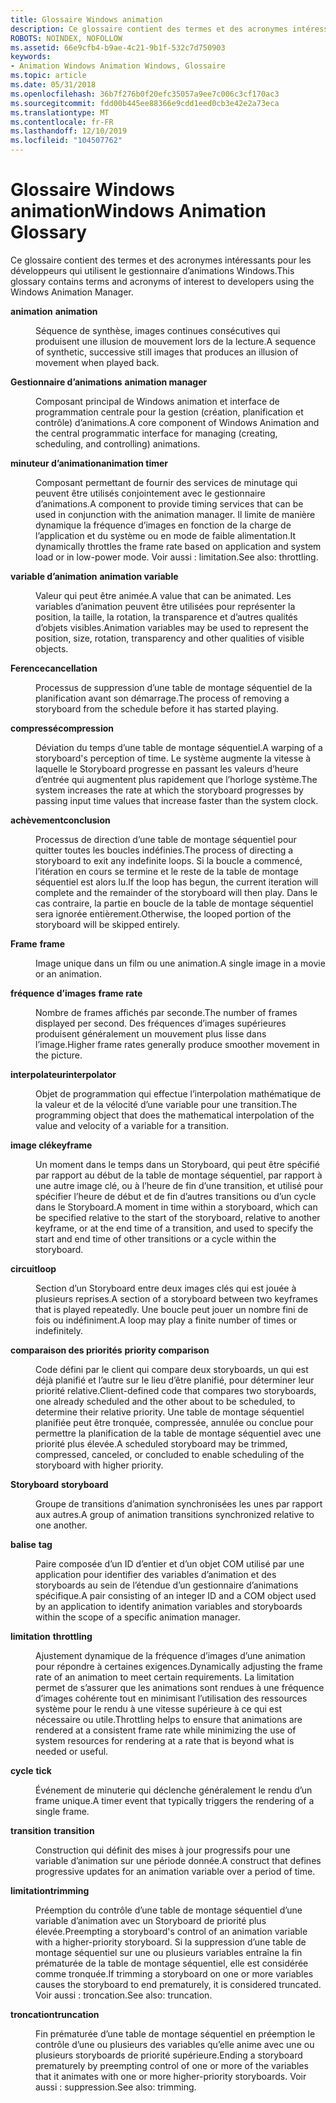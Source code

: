 ```yaml
---
title: Glossaire Windows animation
description: Ce glossaire contient des termes et des acronymes intéressants pour les développeurs qui utilisent le gestionnaire d’animations Windows.
ROBOTS: NOINDEX, NOFOLLOW
ms.assetid: 66e9cfb4-b9ae-4c21-9b1f-532c7d750903
keywords:
- Animation Windows Animation Windows, Glossaire
ms.topic: article
ms.date: 05/31/2018
ms.openlocfilehash: 36b7f276b0f20efc35057a9ee7c006c3cf170ac3
ms.sourcegitcommit: fdd00b445ee88366e9cdd1eed0cb3e42e2a73eca
ms.translationtype: MT
ms.contentlocale: fr-FR
ms.lasthandoff: 12/10/2019
ms.locfileid: "104507762"
---
```

# <a name="windows-animation-glossary"></a><span data-ttu-id="e53ff-104">Glossaire Windows animation</span><span class="sxs-lookup"><span data-stu-id="e53ff-104">Windows Animation Glossary</span></span>

<span data-ttu-id="e53ff-105">Ce glossaire contient des termes et des acronymes intéressants pour les développeurs qui utilisent le gestionnaire d’animations Windows.</span><span class="sxs-lookup"><span data-stu-id="e53ff-105">This glossary contains terms and acronyms of interest to developers using the Windows Animation Manager.</span></span>

<dl> <dt>

<span data-ttu-id="e53ff-106"><span id="uianimation.term.animation"></span><span id="UIANIMATION.TERM.ANIMATION"></span>**animation**</span><span class="sxs-lookup"><span data-stu-id="e53ff-106"><span id="uianimation.term.animation"></span><span id="UIANIMATION.TERM.ANIMATION"></span> **animation**</span></span> 
</dt> <dd>

<span data-ttu-id="e53ff-107">Séquence de synthèse, images continues consécutives qui produisent une illusion de mouvement lors de la lecture.</span><span class="sxs-lookup"><span data-stu-id="e53ff-107">A sequence of synthetic, successive still images that produces an illusion of movement when played back.</span></span>

</dd> <dt>

<span data-ttu-id="e53ff-108"><span id="uianimation.term.animation_manager"></span><span id="UIANIMATION.TERM.ANIMATION_MANAGER"></span>**Gestionnaire d’animations**</span><span class="sxs-lookup"><span data-stu-id="e53ff-108"><span id="uianimation.term.animation_manager"></span><span id="UIANIMATION.TERM.ANIMATION_MANAGER"></span> **animation manager**</span></span> 
</dt> <dd>

<span data-ttu-id="e53ff-109">Composant principal de Windows animation et interface de programmation centrale pour la gestion (création, planification et contrôle) d’animations.</span><span class="sxs-lookup"><span data-stu-id="e53ff-109">A core component of Windows Animation and the central programmatic interface for managing (creating, scheduling, and controlling) animations.</span></span>

</dd> <dt>

<span data-ttu-id="e53ff-110"><span id="uianimation.term.animation_timer"></span><span id="UIANIMATION.TERM.ANIMATION_TIMER"></span>**minuteur d’animation**</span><span class="sxs-lookup"><span data-stu-id="e53ff-110"><span id="uianimation.term.animation_timer"></span><span id="UIANIMATION.TERM.ANIMATION_TIMER"></span>**animation timer**</span></span>
</dt> <dd>

<span data-ttu-id="e53ff-111">Composant permettant de fournir des services de minutage qui peuvent être utilisés conjointement avec le gestionnaire d’animations.</span><span class="sxs-lookup"><span data-stu-id="e53ff-111">A component to provide timing services that can be used in conjunction with the animation manager.</span></span> <span data-ttu-id="e53ff-112">Il limite de manière dynamique la fréquence d’images en fonction de la charge de l’application et du système ou en mode de faible alimentation.</span><span class="sxs-lookup"><span data-stu-id="e53ff-112">It dynamically throttles the frame rate based on application and system load or in low-power mode.</span></span> <span data-ttu-id="e53ff-113">Voir aussi : limitation.</span><span class="sxs-lookup"><span data-stu-id="e53ff-113">See also: throttling.</span></span>

</dd> <dt>

<span data-ttu-id="e53ff-114"><span id="uianimation.term.animation_variable"></span><span id="UIANIMATION.TERM.ANIMATION_VARIABLE"></span>**variable d’animation**</span><span class="sxs-lookup"><span data-stu-id="e53ff-114"><span id="uianimation.term.animation_variable"></span><span id="UIANIMATION.TERM.ANIMATION_VARIABLE"></span> **animation variable**</span></span> 
</dt> <dd>

<span data-ttu-id="e53ff-115">Valeur qui peut être animée.</span><span class="sxs-lookup"><span data-stu-id="e53ff-115">A value that can be animated.</span></span> <span data-ttu-id="e53ff-116">Les variables d’animation peuvent être utilisées pour représenter la position, la taille, la rotation, la transparence et d’autres qualités d’objets visibles.</span><span class="sxs-lookup"><span data-stu-id="e53ff-116">Animation variables may be used to represent the position, size, rotation, transparency and other qualities of visible objects.</span></span>

</dd> <dt>

<span data-ttu-id="e53ff-117"><span id="uianimation.term.cancellation"></span><span id="UIANIMATION.TERM.CANCELLATION"></span>**Ference**</span><span class="sxs-lookup"><span data-stu-id="e53ff-117"><span id="uianimation.term.cancellation"></span><span id="UIANIMATION.TERM.CANCELLATION"></span>**cancellation**</span></span>
</dt> <dd>

<span data-ttu-id="e53ff-118">Processus de suppression d’une table de montage séquentiel de la planification avant son démarrage.</span><span class="sxs-lookup"><span data-stu-id="e53ff-118">The process of removing a storyboard from the schedule before it has started playing.</span></span>

</dd> <dt>

<span data-ttu-id="e53ff-119"><span id="uianimation.term.compression"></span><span id="UIANIMATION.TERM.COMPRESSION"></span>**compressé**</span><span class="sxs-lookup"><span data-stu-id="e53ff-119"><span id="uianimation.term.compression"></span><span id="UIANIMATION.TERM.COMPRESSION"></span>**compression**</span></span>
</dt> <dd>

<span data-ttu-id="e53ff-120">Déviation du temps d’une table de montage séquentiel.</span><span class="sxs-lookup"><span data-stu-id="e53ff-120">A warping of a storyboard's perception of time.</span></span> <span data-ttu-id="e53ff-121">Le système augmente la vitesse à laquelle le Storyboard progresse en passant les valeurs d’heure d’entrée qui augmentent plus rapidement que l’horloge système.</span><span class="sxs-lookup"><span data-stu-id="e53ff-121">The system increases the rate at which the storyboard progresses by passing input time values that increase faster than the system clock.</span></span>

</dd> <dt>

<span data-ttu-id="e53ff-122"><span id="uianimation.term.conclusion"></span><span id="UIANIMATION.TERM.CONCLUSION"></span>**achèvement**</span><span class="sxs-lookup"><span data-stu-id="e53ff-122"><span id="uianimation.term.conclusion"></span><span id="UIANIMATION.TERM.CONCLUSION"></span>**conclusion**</span></span>
</dt> <dd>

<span data-ttu-id="e53ff-123">Processus de direction d’une table de montage séquentiel pour quitter toutes les boucles indéfinies.</span><span class="sxs-lookup"><span data-stu-id="e53ff-123">The process of directing a storyboard to exit any indefinite loops.</span></span> <span data-ttu-id="e53ff-124">Si la boucle a commencé, l’itération en cours se termine et le reste de la table de montage séquentiel est alors lu.</span><span class="sxs-lookup"><span data-stu-id="e53ff-124">If the loop has begun, the current iteration will complete and the remainder of the storyboard will then play.</span></span> <span data-ttu-id="e53ff-125">Dans le cas contraire, la partie en boucle de la table de montage séquentiel sera ignorée entièrement.</span><span class="sxs-lookup"><span data-stu-id="e53ff-125">Otherwise, the looped portion of the storyboard will be skipped entirely.</span></span>

</dd> <dt>

<span data-ttu-id="e53ff-126"><span id="uianimation.term.frame"></span><span id="UIANIMATION.TERM.FRAME"></span>**Frame**</span><span class="sxs-lookup"><span data-stu-id="e53ff-126"><span id="uianimation.term.frame"></span><span id="UIANIMATION.TERM.FRAME"></span> **frame**</span></span> 
</dt> <dd>

<span data-ttu-id="e53ff-127">Image unique dans un film ou une animation.</span><span class="sxs-lookup"><span data-stu-id="e53ff-127">A single image in a movie or an animation.</span></span>

</dd> <dt>

<span data-ttu-id="e53ff-128"><span id="uianimation.term.frame_rate"></span><span id="UIANIMATION.TERM.FRAME_RATE"></span>**fréquence d’images**</span><span class="sxs-lookup"><span data-stu-id="e53ff-128"><span id="uianimation.term.frame_rate"></span><span id="UIANIMATION.TERM.FRAME_RATE"></span> **frame rate**</span></span> 
</dt> <dd>

<span data-ttu-id="e53ff-129">Nombre de frames affichés par seconde.</span><span class="sxs-lookup"><span data-stu-id="e53ff-129">The number of frames displayed per second.</span></span> <span data-ttu-id="e53ff-130">Des fréquences d’images supérieures produisent généralement un mouvement plus lisse dans l’image.</span><span class="sxs-lookup"><span data-stu-id="e53ff-130">Higher frame rates generally produce smoother movement in the picture.</span></span>

</dd> <dt>

<span data-ttu-id="e53ff-131"><span id="uianimation.term.interpolator"></span><span id="UIANIMATION.TERM.INTERPOLATOR"></span>**interpolateur**</span><span class="sxs-lookup"><span data-stu-id="e53ff-131"><span id="uianimation.term.interpolator"></span><span id="UIANIMATION.TERM.INTERPOLATOR"></span>**interpolator**</span></span>
</dt> <dd>

<span data-ttu-id="e53ff-132">Objet de programmation qui effectue l’interpolation mathématique de la valeur et de la vélocité d’une variable pour une transition.</span><span class="sxs-lookup"><span data-stu-id="e53ff-132">The programming object that does the mathematical interpolation of the value and velocity of a variable for a transition.</span></span>

</dd> <dt>

<span data-ttu-id="e53ff-133"><span id="uianimation.term.keyframe"></span><span id="UIANIMATION.TERM.KEYFRAME"></span>**image clé**</span><span class="sxs-lookup"><span data-stu-id="e53ff-133"><span id="uianimation.term.keyframe"></span><span id="UIANIMATION.TERM.KEYFRAME"></span>**keyframe**</span></span>
</dt> <dd>

<span data-ttu-id="e53ff-134">Un moment dans le temps dans un Storyboard, qui peut être spécifié par rapport au début de la table de montage séquentiel, par rapport à une autre image clé, ou à l’heure de fin d’une transition, et utilisé pour spécifier l’heure de début et de fin d’autres transitions ou d’un cycle dans le Storyboard.</span><span class="sxs-lookup"><span data-stu-id="e53ff-134">A moment in time within a storyboard, which can be specified relative to the start of the storyboard, relative to another keyframe, or at the end time of a transition, and used to specify the start and end time of other transitions or a cycle within the storyboard.</span></span>

</dd> <dt>

<span data-ttu-id="e53ff-135"><span id="uianimation.term.loop"></span><span id="UIANIMATION.TERM.LOOP"></span>**circuit**</span><span class="sxs-lookup"><span data-stu-id="e53ff-135"><span id="uianimation.term.loop"></span><span id="UIANIMATION.TERM.LOOP"></span>**loop**</span></span>
</dt> <dd>

<span data-ttu-id="e53ff-136">Section d’un Storyboard entre deux images clés qui est jouée à plusieurs reprises.</span><span class="sxs-lookup"><span data-stu-id="e53ff-136">A section of a storyboard between two keyframes that is played repeatedly.</span></span> <span data-ttu-id="e53ff-137">Une boucle peut jouer un nombre fini de fois ou indéfiniment.</span><span class="sxs-lookup"><span data-stu-id="e53ff-137">A loop may play a finite number of times or indefinitely.</span></span>

</dd> <dt>

<span data-ttu-id="e53ff-138"><span id="uianimation.term.priority_comparison"></span><span id="UIANIMATION.TERM.PRIORITY_COMPARISON"></span>**comparaison des priorités**</span><span class="sxs-lookup"><span data-stu-id="e53ff-138"><span id="uianimation.term.priority_comparison"></span><span id="UIANIMATION.TERM.PRIORITY_COMPARISON"></span> **priority comparison**</span></span> 
</dt> <dd>

<span data-ttu-id="e53ff-139">Code défini par le client qui compare deux storyboards, un qui est déjà planifié et l’autre sur le lieu d’être planifié, pour déterminer leur priorité relative.</span><span class="sxs-lookup"><span data-stu-id="e53ff-139">Client-defined code that compares two storyboards, one already scheduled and the other about to be scheduled, to determine their relative priority.</span></span> <span data-ttu-id="e53ff-140">Une table de montage séquentiel planifiée peut être tronquée, compressée, annulée ou conclue pour permettre la planification de la table de montage séquentiel avec une priorité plus élevée.</span><span class="sxs-lookup"><span data-stu-id="e53ff-140">A scheduled storyboard may be trimmed, compressed, canceled, or concluded to enable scheduling of the storyboard with higher priority.</span></span>

</dd> <dt>

<span data-ttu-id="e53ff-141"><span id="uianimation.term.storyboard"></span><span id="UIANIMATION.TERM.STORYBOARD"></span>**Storyboard**</span><span class="sxs-lookup"><span data-stu-id="e53ff-141"><span id="uianimation.term.storyboard"></span><span id="UIANIMATION.TERM.STORYBOARD"></span> **storyboard**</span></span> 
</dt> <dd>

<span data-ttu-id="e53ff-142">Groupe de transitions d’animation synchronisées les unes par rapport aux autres.</span><span class="sxs-lookup"><span data-stu-id="e53ff-142">A group of animation transitions synchronized relative to one another.</span></span>

</dd> <dt>

<span data-ttu-id="e53ff-143"><span id="uianimation.term.tag"></span><span id="UIANIMATION.TERM.TAG"></span>**balise**</span><span class="sxs-lookup"><span data-stu-id="e53ff-143"><span id="uianimation.term.tag"></span><span id="UIANIMATION.TERM.TAG"></span> **tag**</span></span> 
</dt> <dd>

<span data-ttu-id="e53ff-144">Paire composée d’un ID d’entier et d’un objet COM utilisé par une application pour identifier des variables d’animation et des storyboards au sein de l’étendue d’un gestionnaire d’animations spécifique.</span><span class="sxs-lookup"><span data-stu-id="e53ff-144">A pair consisting of an integer ID and a COM object used by an application to identify animation variables and storyboards within the scope of a specific animation manager.</span></span>

</dd> <dt>

<span data-ttu-id="e53ff-145"><span id="uianimation.term.throttling"></span><span id="UIANIMATION.TERM.THROTTLING"></span>**limitation**</span><span class="sxs-lookup"><span data-stu-id="e53ff-145"><span id="uianimation.term.throttling"></span><span id="UIANIMATION.TERM.THROTTLING"></span> **throttling**</span></span> 
</dt> <dd>

<span data-ttu-id="e53ff-146">Ajustement dynamique de la fréquence d’images d’une animation pour répondre à certaines exigences.</span><span class="sxs-lookup"><span data-stu-id="e53ff-146">Dynamically adjusting the frame rate of an animation to meet certain requirements.</span></span> <span data-ttu-id="e53ff-147">La limitation permet de s’assurer que les animations sont rendues à une fréquence d’images cohérente tout en minimisant l’utilisation des ressources système pour le rendu à une vitesse supérieure à ce qui est nécessaire ou utile.</span><span class="sxs-lookup"><span data-stu-id="e53ff-147">Throttling helps to ensure that animations are rendered at a consistent frame rate while minimizing the use of system resources for rendering at a rate that is beyond what is needed or useful.</span></span>

</dd> <dt>

<span data-ttu-id="e53ff-148"><span id="uianimation.term.tick"></span><span id="UIANIMATION.TERM.TICK"></span>**cycle**</span><span class="sxs-lookup"><span data-stu-id="e53ff-148"><span id="uianimation.term.tick"></span><span id="UIANIMATION.TERM.TICK"></span> **tick**</span></span> 
</dt> <dd>

<span data-ttu-id="e53ff-149">Événement de minuterie qui déclenche généralement le rendu d’un frame unique.</span><span class="sxs-lookup"><span data-stu-id="e53ff-149">A timer event that typically triggers the rendering of a single frame.</span></span>

</dd> <dt>

<span data-ttu-id="e53ff-150"><span id="uianimation.term.transition"></span><span id="UIANIMATION.TERM.TRANSITION"></span>**transition**</span><span class="sxs-lookup"><span data-stu-id="e53ff-150"><span id="uianimation.term.transition"></span><span id="UIANIMATION.TERM.TRANSITION"></span> **transition**</span></span> 
</dt> <dd>

<span data-ttu-id="e53ff-151">Construction qui définit des mises à jour progressifs pour une variable d’animation sur une période donnée.</span><span class="sxs-lookup"><span data-stu-id="e53ff-151">A construct that defines progressive updates for an animation variable over a period of time.</span></span>

</dd> <dt>

<span data-ttu-id="e53ff-152"><span id="uianimation.term.trimming"></span><span id="UIANIMATION.TERM.TRIMMING"></span>**limitation**</span><span class="sxs-lookup"><span data-stu-id="e53ff-152"><span id="uianimation.term.trimming"></span><span id="UIANIMATION.TERM.TRIMMING"></span>**trimming**</span></span>
</dt> <dd>

<span data-ttu-id="e53ff-153">Préemption du contrôle d’une table de montage séquentiel d’une variable d’animation avec un Storyboard de priorité plus élevée.</span><span class="sxs-lookup"><span data-stu-id="e53ff-153">Preempting a storyboard's control of an animation variable with a higher-priority storyboard.</span></span> <span data-ttu-id="e53ff-154">Si la suppression d’une table de montage séquentiel sur une ou plusieurs variables entraîne la fin prématurée de la table de montage séquentiel, elle est considérée comme tronquée.</span><span class="sxs-lookup"><span data-stu-id="e53ff-154">If trimming a storyboard on one or more variables causes the storyboard to end prematurely, it is considered truncated.</span></span> <span data-ttu-id="e53ff-155">Voir aussi : troncation.</span><span class="sxs-lookup"><span data-stu-id="e53ff-155">See also: truncation.</span></span>

</dd> <dt>

<span data-ttu-id="e53ff-156"><span id="uianimation.term.truncation"></span><span id="UIANIMATION.TERM.TRUNCATION"></span>**troncation**</span><span class="sxs-lookup"><span data-stu-id="e53ff-156"><span id="uianimation.term.truncation"></span><span id="UIANIMATION.TERM.TRUNCATION"></span>**truncation**</span></span>
</dt> <dd>

<span data-ttu-id="e53ff-157">Fin prématurée d’une table de montage séquentiel en préemption le contrôle d’une ou plusieurs des variables qu’elle anime avec une ou plusieurs storyboards de priorité supérieure.</span><span class="sxs-lookup"><span data-stu-id="e53ff-157">Ending a storyboard prematurely by preempting control of one or more of the variables that it animates with one or more higher-priority storyboards.</span></span> <span data-ttu-id="e53ff-158">Voir aussi : suppression.</span><span class="sxs-lookup"><span data-stu-id="e53ff-158">See also: trimming.</span></span>

</dd> </dl>

 

 




